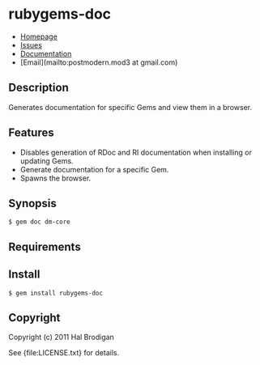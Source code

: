 # rubygems-doc

* [Homepage](http://github.org/postmodern/rubygems-doc)
* [Issues](http://github.org/postmodern/rubygems-doc/issues)
* [Documentation](http://rubydoc.info/gems/rubygems-doc/frames)
* [Email](mailto:postmodern.mod3 at gmail.com)

## Description

Generates documentation for specific Gems and view them in a browser.

## Features

* Disables generation of RDoc and RI documentation when installing or
  updating Gems.
* Generate documentation for a specific Gem.
* Spawns the browser.

## Synopsis

    $ gem doc dm-core

## Requirements

## Install

    $ gem install rubygems-doc

## Copyright

Copyright (c) 2011 Hal Brodigan

See {file:LICENSE.txt} for details.
